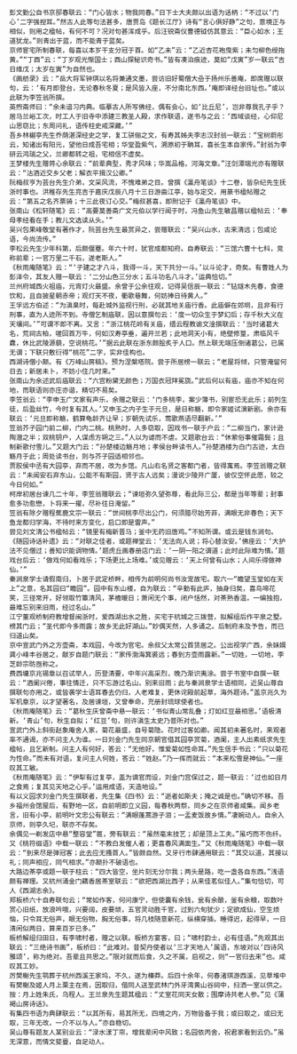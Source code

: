 <!-- { "loadSidebar": true } -->
	彭文勤公自书京邸春联云：“门心皆水；物我同春。”日下士大夫颇以出语为话柄：“不过以‘门心’二字强揑耳。”然古人此等句法甚多，唐贾岛《题长江厅》诗有“言心俱好静”之句，意境正与相似，则用之楹帖，有何不可？况对句甚浑成乎。后汪锐斋仪曹德钺仿其意云：“臣心如水；王道犹龙。”则青出于蓝，而不能青于蓝矣。
	京师宦宅所制春联，每喜以本岁干支分冠于首。如“乙未”云：“乙近杏花袍曳紫；未匀柳色绶拖黄。”“丁酉”云：“丁岁观光惭国士；酉山探秘识奇书。”皆有凑泊痕迹，莫如“戊寅”岁一联云“吉日维戊；太岁在寅”为自然也。
	《画舫录》云：“岳大将军钟琪以名将兼通文墨，尝访旧好蜀僧大喦于扬州乐善庵，即席赠以联句，云：‘有月即登台，无论春秋冬夏；是风皆入座，不分南北东西。’庵即译经台旧址也。”或以此联为李笠翁所撰。
	英煦斋师曰：“余未谙习内典。临摹古人所写佛经，偶有会心，如‘比丘尼’，岂非尊我孔子乎？居马兰峪工次，时工人于旧寺中添建三教圣人殿，求作联语，遂书与之云：‘西域谈经，心仰尼山思窃比；东周问礼，语传柱史戒深藏。’”
	吾乡林樾亭先生乔荫湛深经史之学，复工骈俪之文，有寿其姊夫李志汉封翁一联云：“宝树蔚彤云，知诸出有阳元，望他日成吾宅相；华堂盈紫气，溯原初于聃耳，喜长生本自家传。”封翁为李研云鸿瑞之父，兰卿都转之祖，宅相信不虚矣。
	王梦楼先生赠蒋心余联云：“前辈典型，秀才风味；华嵩品格，河海文章。”汪剑潭端光亦有赠联云：“沽酒近交乡父老；解衣平揖汉公卿。”
	阮梅叔亨为芸台先生介弟，文采风流，不愧难弟之目。曾撰《瀛舟笔谈》十二卷，皆杂纪先生抚浙时事也。洪稚存先生亮吉于嘉庆戊辰八月十三日游曲江亭，始与定交，用篆书楹帖赠之云：“第五之名齐票骑；十三此夜订心交。”梅叔甚喜，即附记于《瀛舟笔谈》中。
	张南山《松轩随笔》云：“高要莫善斋广文元伯以学行闻于时，冯鱼山先生敏昌赠以楹帖云：‘奉母孝经看在手；教儿文选读从头。’”
	吴兴包果峰敬堂有著作才，阮芸台先生最赏异之，尝赠联云：“吴兴山水，古来清远；包咸论语，今尚流传。”
	李松云先生少年科第，后颇偃蹇。年六十时，犹官成都知府。自寿联云：“三馆六曹十七科，竞称前辈；一官万里二千石，遂老斯人。”
	《秋雨庵随笔》云：“‘子建之才八斗，我得一斗，天下共分一斗。’以斗论才，奇矣。有曹姓人为彭泽令，其友人赠一联云：‘二分山色三分水；五斗功名八斗才。’运典恰切。”
	兰州府城西火祖庙，元宵灯火最盛。余曾于公余往观，记得吴信辰一联云：“钻燧木先春，食德饮和，且自披星朝赤帝；观灯天不夜，衢歌巷舞，何妨捧日待黄人。”
	王孚远方伯述：“为滇臬时，每赴城外监视行刑，必就其地关庙行香。此庙僻在郊坰，且非有行刑事，直为人迹所不到。寺僧乞制庙联，因以意撰句云：‘度一切众生于梦幻后；存千秋大义在天壤间。’”可谓不即不离。又言：“浙江桃花岭有关庙，缙云程教谕文淦撰联云：‘当时诸葛大名，荒祠古柏，嗟回首万牛，何如汉寿亭垂，遍开兰若；此地洞天小有，绝壁修篁，肃临风千纛，休比武陵源藐，空说桃花。’”据云此联在浙东颇脍炙于人口。然上联无端压倒诸葛公，已属无谓；下联只敷衍得“桃花”二字，实非佳构也。
	西湖诗僧小颠。有《万峰山房稿》。预为涅槃塔院。尝于所居榜一联云；“老屋将倾，只管淹留何日去；新居未卜，不妨小住几时来。”
	张南山为余述武后庙联云：“六宫粉黛无颜色；万国衣冠拜冕旒。”武后何以有庙，庙亦不知在何地，而联语则亦庄亦谐，精切不易矣。
	李笠翁云：“李申玉广文家有声乐，余赠之联云：‘门多桃李，案少簿书，别宦恐无此乐；前列生徒，后盈丝竹，今时复有其人。’又申玉之内子生于元旦，是日称觞，即令家姬试演新剧。余亦有联云：‘元旦即称觞，鹤算龟龄齐让早；岁朝先试乐，莺歌燕语尽翻新。’”
	笠翁芥子园门前二柳，门内二桃。桃熟时，人多窃取，因戏书一联于户云：“二柳当门，家计逊陶潜之半；双桃钥户，人谋虑方朔之三。”人以为谑而不虐。又题歌台云：“休萦俗事催霜鬓；且制新歌付雪儿。”又题大门云：“孙楚楼边觞月地；孝侯台畔读书人。”孙楚酒楼为白门古迹，太白觞月于此；周处读书台，则与芥子园适相邻也。
	贾胶侯中丞有大园亭，弃而不居，改为乡馆。凡山右名贤之客都门者，皆得寓焉。李笠翁赠之联云：“未闻安石弃东山，公能不有斯园，贤于古人远矣；漫说少陵开广厦，彼仅空怀此愿，较之今日何如。”
	柯岸初居台谏几二十年，李笠翁赠联云；“谏垣弥久望弥尊，看此际三公，都是当年等辈；封事愈多功愈懋，卜将来一擢，尽补往日淹留。”
	笠翁有除夕赠程蕉鹿文宗一联云：“世间桃李尽出公门，何须腊尽始芳菲，满眼无非春色；天下鱼龙都归学海，不待时来方变化，启口即是雷声。”
	尝见刘文清公书楹帖云：“镜里有梅新晋马；釜中无药旧唐鸡。”不知所谓。或云是钱东涧句。
	《随园诗话补遗》云：“对联之佳者，或题禅堂云：‘无法向人说；将心替汝安。’佛座云：‘大护法不见僧过；善知识能调物情。’题虎丘画春册店门云：‘一阴一阳之谓道；此时此际难为情。’题戏台后云：‘做戏何如看戏乐；下场更比上场难。’或见赠云：‘天上何曾有山水；人间乐得做神仙。’”
	秦涧泉学士请假南归，卜居于武定桥畔，相传为前明何尚书汝宠故宅。取六一“瞻望玉堂如在天上”之意，名其园曰“瞻园”。园中有东山楼，自为联云：“辛勤有此庐，抽身归矣，喜鸟啼花笑，三径常开，好领取竹簟清风，茅檐暖日；萧闲无个事，闭户恬然，对茶熟香温，一编独抱，最难忘别来旧雨，经过名山。”
	江宁董观桥制府教增督闽浙时，爱西湖出水之胜，买宅于杭城之三拨营，拟解组后作平泉之墅。榜其门云；“圣代即今多雨露；故乡无此好湖山。”妙偶天然，人多诵之。后制府未及予告，而已归道山矣。
	京中宣武门外之方壶斋，本戏园，今改为官宅。余叔父太常公首赁居之。公出视学广西，余妹婿龚小峰丰谷居之，献岁自题门联云：“家传渤海箕裘远；春到方壶雨露新。”一切姓，一切地，李芝龄宗昉亟称之。
	费西墉京兆锡章以召试举人，历登清要，中年兴高采烈，晚乃渐识夷涂。尝于书室中自撰一联云：“酒阑兴倦，事往情迁，只不忘游过名山，别来旧雨；此与秦涧泉学士语相同，近吴山尊自撰联句亦用之，或皆袭学士语耳春去仍归，人老难复，更休诧殿前起草，海外题诗。”盖京兆久为军机章京，以才望著名，及居谏垣，又曾奉命，充册封琉球使者也。
	《秋雨庵随笔》云：“葛秋生庆曾斋中悬一联云：‘书似青山常乱叠；灯如红豆最相思。’语极清新。‘青山’句，秋生自拟；‘红豆’句，则许滇生太史乃普所对也。”
	宣武门外上斜街赵象庵舍人家，菊花最盛，自号菊隐。花时过客如卿。闻其初未著名时，来观者率不通谒，亦不问主人为谁。一日刘金门先生同京朝官借其园亭赏菊，酒阑，主人出素纸求先生楹帖，且乞新制。问主人有何好，答云：“无他好，惟爱菊如性命耳。”先生信手书云：“只以菊花为性命。”而未有对语，复问主人何姓，答云：“姓赵。”乃一挥而就云：“本来松雪是神仙。”一座叹其工敏。
	《秋雨庵随笔》云：“伊犁有过复亭，盖为谪官而设，刘金门宫保过之，题一联云：‘过也如日月之食焉；复其见天地之心乎。’运用成语，天造地设。”
	有以义园求刘金门先生撰联者，先生集《四书》云：“逝者如斯夫；掩之诚是也。”确切不移。吾乡福州会馆屋后，有野地一区，自前明即立义园，每春秋两祭，同乡之在京师者咸集。闻乡老言，旧有小亭，前明叶文忠公有联云：“满眼蓬蒿游子泪；一盂麦饭故乡情。”凄婉动人。自余入京师，则亭久圮，联亦不存矣。
	余偶见一剃发店中悬“整容堂”匾，旁有联云：“虽然毫末技艺；却是顶上工夫。”虽巧而不伤纤。又《桃符缀语》中载一联云：“不教白发催人者；更喜春风满面生。”又《秋雨庵随笔》中载一联云：“到来尽是弹冠客；此去应无搔首人。”皆颇自然。又牙行市肆通用联云：“其交以道，其接以礼；同声相应，同气相求。”亦颠扑不破语也。
	大路边茶亭或题一联于柱云：“四大皆空，坐片刻无分尔我；两头是路，吃一盏各自东西。”浅语颇有禅理。又杭州涌金门藕香居茶室联云：“欲把西湖比西子；从来佳茗似佳人。”集句恰切，可人《西湖志余》。
	郑板桥六十自寿联句云；“常如作客，何问康宁，但使囊有余钱，瓮有余酿，釜有余粮，取数叶赏心旧纸，放浪吟哦，兴要阔，皮要顽，五官灵动胜千官，过到六旬犹少；定欲成仙，空生烦恼，只令耳无俗声，眼无俗物，胸无俗事，将几枝随意新花，纵横穿插，睡得迟，起得早，一日清闲似两日，算来百岁已多。”
	板桥解组归田日，有李啸村者，赠之以联。板桥方宴客，曰；“啸村韵士，必有佳语。”先观其出联云：“三绝诗书画”，板桥曰：“此难对。昔契丹使者以‘三才天地人’属语，东坡对以‘四诗风雅颂’，称为绝对。吾辈且共思之。”限对就而后食，久之不属，启视之，则“一官归去来”也。咸叹其工妙。
	厉樊榭先生鹗葬于杭州西溪王家坞，不久，遂为榛莽。后四十余年，何春渚琪游西溪，见草堆中有樊榭及姬人月上栗主在焉，因取归，偕同人送至武林门外牙湾黄山谷祠中，扫洒一室以供之。按：月上姓朱氏，乌程人。王兰泉先生题其楹云：“丈室花同天女散；围摩诗共老人参。”见《蒲褐山房诗话》。
	有集四书语为典肆联云：“以其所有，易其所无，四境之内，万物皆备于我；或曰取之，或曰无取，三年无改，一介不以与人。”亦自稳切。
	吴山尊有题友人某别业云：“渌水漾丁帘，增我辈闲中风致；名园依丙舍，祝君家看到云仍。”虽无深意，而情文斐亹，自足动人。
